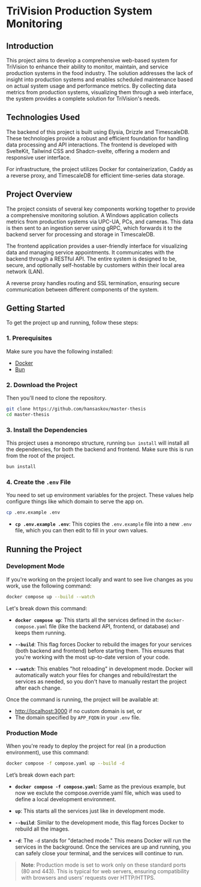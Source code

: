 # TriVision Production System Monitoring

## Introduction

This project aims to develop a comprehensive web-based system for TriVision to enhance their ability to monitor, maintain, and service production systems in the food industry. The solution addresses the lack of insight into production systems and enables scheduled maintenance based on actual system usage and performance metrics. By collecting data metrics from production systems, visualizing them through a web interface, the system provides a complete solution for TriVision's needs.

## Technologies Used

The backend of this project is built using Elysia, Drizzle and TimescaleDB. These technologies provide a robust and efficient foundation for handling data processing and API interactions. The frontend is developed with SvelteKit, Tailwind CSS and Shadcn-svelte, offering a modern and responsive user interface.

For infrastructure, the project utilizes Docker for containerization, Caddy as a reverse proxy, and TimescaleDB for efficient time-series data storage.

## Project Overview

The project consists of several key components working together to provide a comprehensive monitoring solution. A Windows application collects metrics from production systems via UPC-UA, PCs, and cameras. This data is then sent to an ingestion server using gRPC, which forwards it to the backend server for processing and storage in TimescaleDB.

The frontend application provides a user-friendly interface for visualizing data and managing service appointments. It communicates with the backend through a RESTful API. The entire system is designed to be, secure, and optionally self-hostable by customers within their local area network (LAN).

A reverse proxy handles routing and SSL termination, ensuring secure communication between different components of the system.

## Getting Started

To get the project up and running, follow these steps:

### 1. Prerequisites
Make sure you have the following installed:
- [Docker](https://docs.docker.com/get-started/get-docker/)
- [Bun](https://bun.sh/)

### 2. Download the Project

Then you'll need to clone the repository.

```bash
git clone https://github.com/hansaskov/master-thesis
cd master-thesis
```

### 3. Install the Dependencies
This project uses a monorepo structure, running `bun install` will install all the dependencies, for both the backend and frontend. Make sure this is run from the root of the project.
```bash
bun install
```
### 4. Create the `.env` File

You need to set up environment variables for the project. These values help configure things like which domain to serve the app on. 

```bash
cp .env.example .env
```

- **`cp .env.example .env`**: This copies the `.env.example` file into a new `.env` file, which you can then edit to fill in your own values.


## Running the Project

### Development Mode

If you're working on the project locally and want to see live changes as you work, use the following command:

```bash
docker compose up --build --watch
```

Let's break down this command:

- **`docker compose up`**: This starts all the services defined in the `docker-compose.yaml` file (like the backend API, frontend, or database) and keeps them running.
  
- **`--build`**: This flag forces Docker to rebuild the images for your services (both backend and frontend) before starting them. This ensures that you're working with the most up-to-date version of your code.

- **`--watch`**: This enables "hot reloading" in development mode. Docker will automatically watch your files for changes and rebuild/restart the services as needed, so you don't have to manually restart the project after each change.

Once the command is running, the project will be available at:
- [http://localhost:3000](http://localhost:3000) if no custom domain is set, or
- The domain specified by `APP_FQDN` in your `.env` file.

### Production Mode

When you're ready to deploy the project for real (in a production environment), use this command:

```bash
docker compose -f compose.yaml up --build -d
```

Let’s break down each part:

- **`docker compose -f compose.yaml`**: Same as the previous example, but now we exclute the compose.override.yaml file, which was used to define a local development environment.

- **`up`**: This starts all the services just like in development mode.

- **`--build`**: Similar to the development mode, this flag forces Docker to rebuild all the images.

- **`-d`**: The `-d` stands for "detached mode." This means Docker will run the services in the background. Once the services are up and running, you can safely close your terminal, and the services will continue to run.

> **Note**: Production mode is set to work only on these standard ports (80 and 443). This is typical for web servers, ensuring compatibility with browsers and users’ requests over HTTP/HTTPS.

